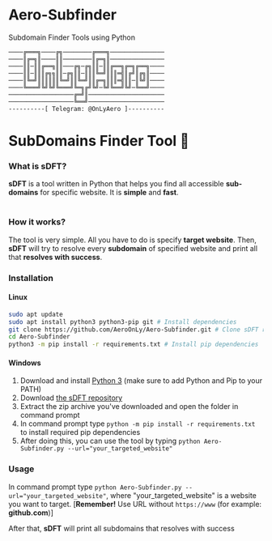 # Aero-Subfinder
Subdomain Finder Tools using Python

```
────╔═══╗────╔╗────────╔═══╗───────────────
────║╔═╗║────║║────────║╔═╗║───────────────
────║║─║║╔══╗║║───╔╗─╔╗║║─║║╔══╗╔═╗╔══╗────
────║║─║║║╔╗╗║║─╔╗║║─║║║╚═╝║║║═╣║╔╝║╔╗║────
────║╚═╝║║║║║║╚═╝║║╚═╝║║╔═╗║║║═╣║║─║╚╝║────
────╚═══╝╚╝╚╝╚═══╝╚═╗╔╝╚╝─╚╝╚══╝╚╝─╚══╝────
──────────────────╔═╝║─────────────────────
──────────────────╚══╝─────────────────────
----------[ Telegram: @OnLyAero ]----------
```

# SubDomains Finder Tool 🔎
### What is sDFT?
**sDFT** is a tool written in Python that helps you find all accessible **sub-domains** for specific website. It is **simple** and **fast**.
<br><br>

### How it works?
The tool is very simple. All you have to do is specify **target website**. Then, **sDFT** will try to resolve every **subdomain** of specified website and print all that **resolves with success**.

### Installation
#### Linux
```BASH
sudo apt update
sudo apt install python3 python3-pip git # Install dependencies
git clone https://github.com/AeroOnLy/Aero-Subfinder.git # Clone sDFT repository
cd Aero-Subfinder
python3 -m pip install -r requirements.txt # Install pip dependencies
```

#### Windows
1. Download and install [Python 3](https://www.python.org/downloads/) (make sure to add Python and Pip to your PATH)
2. Download [the sDFT repository](https://github.com/AeroOnLy/Aero-Subfinder/archive/refs/heads/main.zip)
3. Extract the zip archive you've downloaded and open the folder in command prompt
4. In command prompt type `python -m pip install -r requirements.txt` to install required pip dependencies
5. After doing this, you can use the tool by typing `python Aero-Subfinder.py --url="your_targeted_website"`

### Usage
In command prompt type `python Aero-Subfinder.py --url="your_targeted_website"`, where "your_targeted_website" is a website you want to target.
[**Remember!** Use URL without `https://www` (for example: **github.com**)]

After that, **sDFT** will print all subdomains that resolves with success

